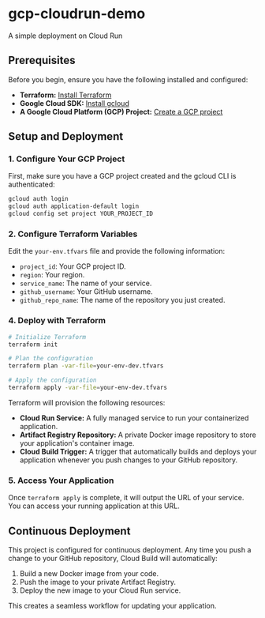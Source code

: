 # gcp-cloudrun-demo

A simple deployment on Cloud Run

## Prerequisites

Before you begin, ensure you have the following installed and configured:

*   **Terraform:** [Install Terraform](https://learn.hashicorp.com/tutorials/terraform/install-cli)
*   **Google Cloud SDK:** [Install gcloud](https://cloud.google.com/sdk/docs/install)
*   **A Google Cloud Platform (GCP) Project:** [Create a GCP project](https://cloud.google.com/resource-manager/docs/creating-managing-projects)

## Setup and Deployment

### 1. Configure Your GCP Project

First, make sure you have a GCP project created and the gcloud CLI is authenticated:

```bash
gcloud auth login
gcloud auth application-default login
gcloud config set project YOUR_PROJECT_ID
```

### 2. Configure Terraform Variables

Edit the `your-env.tfvars` file and provide the following information:

*   `project_id`: Your GCP project ID.
*   `region`: Your region.
*   `service_name`: The name of your service.
*   `github_username`: Your GitHub username.
*   `github_repo_name`: The name of the repository you just created.

### 4. Deploy with Terraform

```bash
# Initialize Terraform
terraform init

# Plan the configuration
terraform plan -var-file=your-env-dev.tfvars

# Apply the configuration
terraform apply -var-file=your-env-dev.tfvars
```

Terraform will provision the following resources:

*   **Cloud Run Service:** A fully managed service to run your containerized application.
*   **Artifact Registry Repository:** A private Docker image repository to store your application's container image.
*   **Cloud Build Trigger:** A trigger that automatically builds and deploys your application whenever you push changes to your GitHub repository.

### 5. Access Your Application

Once `terraform apply` is complete, it will output the URL of your service. You can access your running application at this URL.

## Continuous Deployment

This project is configured for continuous deployment. Any time you push a change to your GitHub repository, Cloud Build will automatically:

1.  Build a new Docker image from your code.
2.  Push the image to your private Artifact Registry.
3.  Deploy the new image to your Cloud Run service.

This creates a seamless workflow for updating your application.
